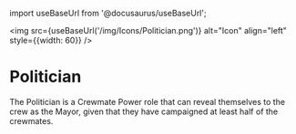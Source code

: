 import useBaseUrl from '@docusaurus/useBaseUrl';

<img src={useBaseUrl('/img/Icons/Politician.png')} alt="Icon" align="left" style={{width: 60}} />
# Politician

The Politician is a Crewmate Power role that can reveal themselves to the crew as the Mayor, given that they have campaigned at least half of the crewmates.
